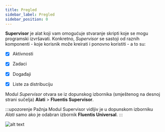 ```yaml
---
title: Pregled 
sidebar_label: Pregled 
sidebar_position: 0
---
```


**Supervisor** je alat koji vam omogućuje stvaranje skripti koje se mogu programski izvršavati.  Konkretno, *Supervisor* se sastoji od raznih komponenti - koje korisnik može kreirati i ponovno koristiti - a to su:  

- [x] Aktivnosti

- [x] Zadaci

- [x] Događaji

- [x] Liste za distribuciju

Modul *Supervisor* otvara se iz dopunskog izbornika (smještenog na desnoj strani sučelja) **Alati** > **Fluentis Supervisor**.

:::upozorenje Pažnja
Modul Supervisor vidljiv je u dopunskom izborniku *Alati* samo ako je odabran izbornik **Fluentis Universal**.
:::

![alt text](/img/it-it/applications/supervisor/supervisor1.png)